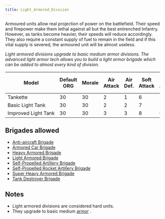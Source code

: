 ```yaml
---
title: Light_Armored_Division
---
```

 Armoured units allow real projection of power on the battlefield. Their speed and firepower make them lethal against all but the best entrenched Infantry. However, as tanks become heavier, their speeds will reduce accordingly. They also require a constant supply of fuel to remain in the field and if this vital supply is severed, the armoured unit will be almost useless.

_Light armored divisions upgrade to basic medium armor divisions. The advanced light armor tech allows you to build a light armor brigade which can be added to almost every kind of division._

| Model | Default ORG | Morale | Air Attack | Air Def. | Soft Attack | Hard Attack | Tough-ness | Defens-iveness | Soft-ness |  | Cost | Build-time | Man-power | Max Speed | Supply Cons. | Fuel Cons. | Supp. | Transp. Weight | Upgrade Time Factor | Upgrade Cost Factor | Speed Cap Art | Speed Cap Eng | Speed Cap AT | Speed Cap AA |
| --- | --- | --- | --- | --- | --- | --- | --- | --- | --- | --- | --- | --- | --- | --- | --- | --- | --- | --- | --- | --- | --- | --- | --- | --- |
| Tankette | 30 | 30 | 2 | 1 | 6 | 2 | 10 | 8 | 30 |  | 17 | 150 | 7 | 8 | 1.6 | 3 | 1 | 30 | 1.0 | 1.0 | 9 | 9 | 9 | 9 |
| Basic Light Tank | 30 | 30 | 2 | 2 | 7 | 5 | 15 | 10 | 30 |  | 20 | 155 | 7 | 10 | 1.8 | 4 | 1 | 30 | 0.5 | 1.0 | 11 | 11 | 11 | 11 |
| Improved Light Tank | 30 | 30 | 3 | 3 | 8 | 6 | 20 | 12 | 30 |  | 21 | 170 | 7 | 10 | 2.0 | 5 | 1 | 30 | 0.5 | 1.0 | 11 | 11 | 11 | 11 |

  

Brigades allowed
----------------

*   [Anti-aircraft Brigade](/wiki/Anti-aircraft_Brigade "Anti-aircraft Brigade")
*   [Armored Car Brigade](/wiki/Armored_Car_Brigade "Armored Car Brigade")
*   [Heavy Armored Brigade](/wiki/Heavy_Armored_Brigade "Heavy Armored Brigade")
*   [Light Armored Brigade](/wiki/Light_Armored_Brigade "Light Armored Brigade")
*   [Self-Propelled Artillery Brigade](/wiki/Self-Propelled_Artillery_Brigade "Self-Propelled Artillery Brigade")
*   [Self-Propelled Rocket Artillery Brigade](/wiki/Self-Propelled_Rocket_Artillery_Brigade "Self-Propelled Rocket Artillery Brigade")
*   [Super Heavy Armored Brigade](/wiki/Super_Heavy_Armored_Brigade "Super Heavy Armored Brigade")
*   [Tank Destroyer Brigade](/wiki/Tank_Destroyer_Brigade "Tank Destroyer Brigade")

Notes
-----

*   Light armored divisions are considered hard units.
*   They upgrade to basic medium [armor](/wiki/Armored_Division "Armored Division") .